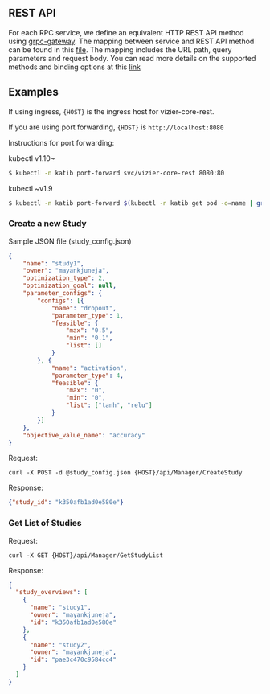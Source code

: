 ## REST API 

For each RPC service, we define an equivalent HTTP REST API method using [grpc-gateway](https://github.com/grpc-ecosystem/grpc-gateway). The mapping between service and REST API method can be found in this [file](https://github.com/kubeflow/katib/blob/master/pkg/api/api.proto). The mapping includes the URL path, query parameters and request body. You can read more details on the supported methods and binding options at this [link](https://cloud.google.com/service-infrastructure/docs/service-management/reference/rpc/google.api#http)

## Examples

If using ingress, `{HOST}` is the ingress host for vizier-core-rest.

If you are using port forwarding, `{HOST}` is `http://localhost:8080`

Instructions for port forwarding:

kubectl v1.10~
```bash
$ kubectl -n katib port-forward svc/vizier-core-rest 8080:80
```

kubectl ~v1.9
```bash
$ kubectl -n katib port-forward $(kubectl -n katib get pod -o=name | grep vizier-core-rest | sed -e "s@pods\/@@") 8080:80
```

### Create a new Study

Sample JSON file (study_config.json)

```json
{
	"name": "study1",
	"owner": "mayankjuneja",
	"optimization_type": 2,
	"optimization_goal": null,
	"parameter_configs": {
		"configs": [{
			"name": "dropout",
			"parameter_type": 1,
			"feasible": {
				"max": "0.5",
				"min": "0.1",
				"list": []
			}
		}, {
			"name": "activation",
			"parameter_type": 4,
			"feasible": {
				"max": "0",
				"min": "0",
				"list": ["tanh", "relu"]
			}
		}]
	},
	"objective_value_name": "accuracy"
}
```

Request:

```shell
curl -X POST -d @study_config.json {HOST}/api/Manager/CreateStudy
```

Response:

```json
{"study_id": "k350afb1ad0e580e"}
```

### Get List of Studies

Request:
```shell
curl -X GET {HOST}/api/Manager/GetStudyList
```

Response:
```json
{
  "study_overviews": [
    {
      "name": "study1",
      "owner": "mayankjuneja",
      "id": "k350afb1ad0e580e"
    },
    {
      "name": "study2",
      "owner": "mayankjuneja",
      "id": "pae3c470c9584cc4"
    }
  ]
}
```

